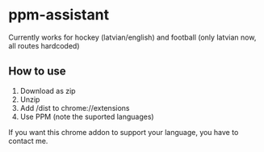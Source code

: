 # ppm-assistant

Currently works for hockey (latvian/english) and football (only latvian now, all routes hardcoded)

## How to use
1. Download as zip
2. Unzip
3. Add /dist to chrome://extensions
4. Use PPM (note the suported languages)

If you want this chrome addon to support your language, you have to contact me.
